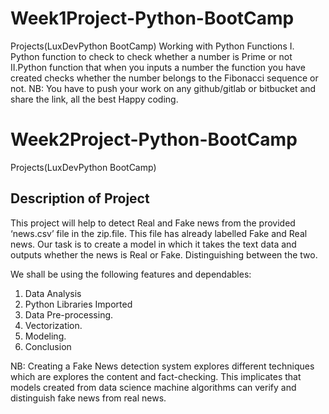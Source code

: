 # Week1Project-Python-BootCamp
Projects(LuxDevPython BootCamp)
Working with Python Functions
  I. Python function to check to check whether a number is Prime or not
  II.Python function that when you inputs a number the function you have created checks whether the number belongs to the Fibonacci sequence or not.
NB: You have to push your work on any github/gitlab or bitbucket and share the link, all the best Happy coding.

# Week2Project-Python-BootCamp
Projects(LuxDevPython BootCamp)
## Description of Project

This project will help to detect Real and Fake news from the provided ‘news.csv’ file in the zip.file. This file has already labelled Fake and Real news. Our task is to create a model in which it takes the text data and outputs whether the news is Real or Fake. Distinguishing between the two.

We shall be using the following features and dependables:

1. Data Analysis
2. Python Libraries Imported
3. Data Pre-processing.
4. Vectorization.
5. Modeling.
6. Conclusion

NB: Creating a Fake News detection system explores different techniques which are explores the content and fact-checking. This implicates that models created from data science machine algorithms can verify and distinguish fake news from real news. 
